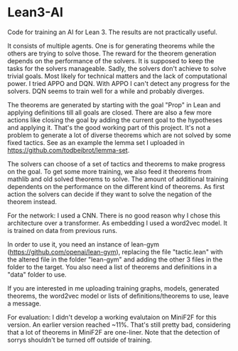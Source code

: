 # Lean3-AI
Code for training an AI for Lean 3. The results are not practically useful.

It consists of multiple agents. One is for generating theorems while the others are trying to solve those. The reward for the theorem generation depends on the performance of the solvers. It is supposed to keep the tasks for the solvers manageable. Sadly, the solvers don't achieve to solve trivial goals. Most likely for technical matters and the lack of computational power.
I tried APPO and DQN. With APPO I can't detect any progress for the solvers. DQN seems to train well for a while and probably diverges.

The theorems are generated by starting with the goal "Prop" in Lean and applying definitions till all goals are closed. There are also a few more actions like closing the goal by adding the current goal to the hypotheses and applying it.
That's the good working part of this project. It's not a problem to generate a lot of diverse theorems which are not solved by some fixed tactics. See as an example the lemma set I uploaded in https://github.com/todbeibrot/lemma-set. 

The solvers can choose of a set of tactics and theorems to make progress on the goal. To get some more training, we also feed it theorems from mathlib and old solved theorems to solve. The amount of additional training dependents on the performance on the different kind of theorems. As first action the solvers can decide if they want to solve the negation of the theorem instead.

For the network:
I used a CNN. There is no good reason why I chose this architecture over a transformer. As embedding I used a word2vec model. It is trained on data from previous runs.

In order to use it, you need an instance of lean-gym (https://github.com/openai/lean-gym), replacing the file "tactic.lean"  with the  altered file in the folder "lean-gym" and adding the other 3 files in the folder to the target. You also need a list of theorems and definitions in a "data" folder to use.

If you are interested in me uploading training graphs, models, generated theorems, the word2vec model or lists of definitions/theorems to use, leave a message.

For evaluation: I didn't develop a working evalutaion on MiniF2F for this version. An earlier version reached ~11%. That's still pretty bad, considering that a lot of theorems in MiniF2F are one-liner.
Note that the detection of sorrys shouldn't be turned off outside of training.
